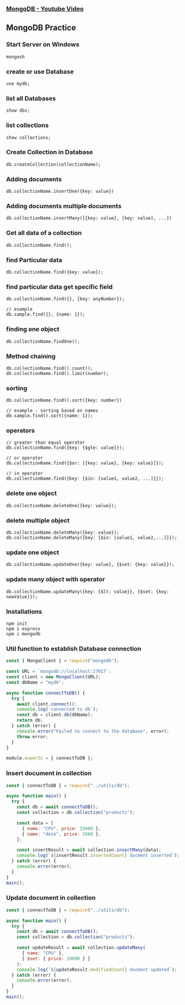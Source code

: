 ### [MongoDB - Youtube Video](https://youtu.be/kjIPNVjaYPI?si=k1fl7Oo5KCwC0os_)

## MongoDB Practice

### Start Server on Windows

```
mongosh
```

### create or use Database

```
use mydb;
```

### list all Databases

```
show dbs;
```

### list collections

```
show collections;
```

### Create Collection in Database

```
db.createCollection(collectionName);
```

### Adding documents

```
db.collectionName.insertOne({key: value})
```

### Adding documents multiple documents

```
db.collectionName.insertMany([{key: value}, [key: value], ...])
```

### Get all data of a collection

```
db.collectionName.find();
```

### find Particular data

```
db.collectionName.find({key: value});
```

### find particular data get specific field

```
db.collectionName.find({}, {key: anyNumber});

// example
db.sample.find({}, {name: 1});
```

### finding one object

```
db.collectionName.findOne();
```

### Method chaining

```
db.collectionName.find().count();
db.collectionName.find().limit(number);
```

### sorting

```
db.collectionName.find().sort({key: number})

// example - sorting based on names
db.sample.find().sort({name: 1});
```

### operators

```
// greater than equal operator
db.collectionName.find({key: {$gte: value}});

// or operator
db.collectionName.find({$or: [{key: value}, {key: value}]});

// in operator
db.collectionName.find({key: {$in: [value1, value2, ...]}});
```

### delete one object

```
db.collectionName.deleteOne({key: value});
```

### delete multiple object

```
db.collectionName.deleteMany({key: value});
db.collectionName.deleteMany({key: {$in: [value1, value2,...]}});
```

### update one object

```
db.collectionName.updateOne({key: value}, {$set: {key: value}});
```

### update many object with operator

```
db.collectionName.updateMany({key: {$lt: value}}, {$set: {key: newValue}});
```

### Installations

```
npm init
npm i express
npm i mongodb
```

### Util function to establish Database connection

```js
const { MongoClient } = require("mongodb");

const URL = `mongodb://localhost:27017`;
const client = new MongoClient(URL);
const dbName = "mydb";

async function connectToDB() {
  try {
    await client.connect();
    console.log(`connected to db`);
    const db = client.db(dbName);
    return db;
  } catch (error) {
    console.error("Failed to connect to the database", error);
    throw error;
  }
}

module.exports = { connectToDB };
```

### Insert document in collection

```js
const { connectToDB } = require("../utils/db");

async function main() {
  try {
    const db = await connectToDB();
    const collection = db.collection("products");

    const data = [
      { name: "CPU", price: 25000 },
      { name: "desk", price: 2000 },
    ];

    const insertResult = await collection.insertMany(data);
    console.log(`${insertResult.insertedCount} docment inserted`);
  } catch (error) {
    console.error(error);
  }
}
main();
```

### Update document in collection

```js
const { connectToDB } = require("../utils/db");

async function main() {
  try {
    const db = await connectToDB();
    const collection = db.collection("products");

    const updateResult = await collection.updateMany(
      { name: "CPU" },
      { $set: { price: 20000 } }
    );
    console.log(`${updateResult.modifiedCount} docment updated`);
  } catch (error) {
    console.error(error);
  }
}
main();
```
